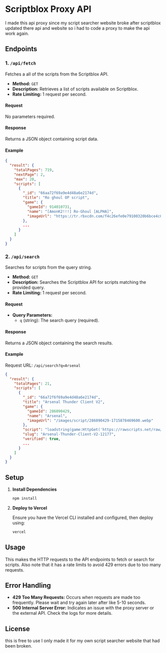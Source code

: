 # Scriptblox Proxy API
I made this api proxy since my script searcher website broke after scriptblox updated there api and website so i had to code a proxy to make the api work again.

## Endpoints

### 1. `/api/fetch`

Fetches a all of the scripts from the Scriptblox API.

- **Method:** `GET`
- **Description:** Retrieves a list of scripts available on Scriptblox.
- **Rate Limiting:** 1 request per second.

#### Request

No parameters required.

#### Response

Returns a JSON object containing script data.

#### Example

```json
{
  "result": {
    "totalPages": 719,
    "nextPage": 2,
    "max": 20,
    "scripts": [
      {
        "_id": "66aa72f69a9e4d48a6e2174d",
        "title": "Ro ghoul OP script",
        "game": {
          "gameId": 914010731,
          "name": "[AmonK2!!!] Ro-Ghoul [ALPHA]",
          "imageUrl": "https://tr.rbxcdn.com/f4c26efe0e79100320b6bce4c0b74fad/500/280/Image/Jpeg"
        },
        ...
      }
    ]
  }
}
```

### 2. `/api/search`

Searches for scripts from the query string.

- **Method:** `GET`
- **Description:** Searches the Scriptblox API for scripts matching the provided query.
- **Rate Limiting:** 1 request per second.

#### Request

- **Query Parameters:**
  - `q` (string): The search query (required).

#### Response

Returns a JSON object containing the search results.

#### Example

Request URL: `/api/search?q=Arsenal`

```json
{
  "result": {
    "totalPages": 21,
    "scripts": [
      {
        "_id": "66a72f6f69a9e4d48a6e2174d",
        "title": "Arsenal Thunder Client V2",
        "game": {
          "gameId": 286090429,
          "name": "Arsenal",
          "imageUrl": "/images/script/286090429-1715878469600.webp"
        },
        "script": "loadstring(game:HttpGet('https://rawscripts.net/raw/Arsenal-Thunder-Client-V2-12177'))()",
        "slug": "Arsenal-Thunder-Client-V2-12177",
        "verified": true,
        ...
      }
    ]
  }
}
```

## Setup

1. **Install Dependencies**
   ```bash
   npm install
   ```

2. **Deploy to Vercel**

   Ensure you have the Vercel CLI installed and configured, then deploy using:

   ```bash
   vercel
   ```

## Usage

This makes the HTTP requests to the API endpoints to fetch or search for scripts. Also note that it has a rate limits to avoid 429 errors due to too many requests.

## Error Handling

- **429 Too Many Requests:** Occurs when requests are made too frequently. Please wait and try again later after like 5-10 seconds.
- **500 Internal Server Error:** Indicates an issue with the proxy server or the external API. Check the logs for more details.

## License

this is free to use I only made it for my own script searcher website that had been broken.

